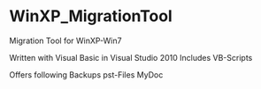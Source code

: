 WinXP_MigrationTool
===================

Migration Tool for WinXP-Win7

Written with Visual Basic in Visual Studio 2010
Includes VB-Scripts 

Offers following Backups
pst-Files
MyDoc

